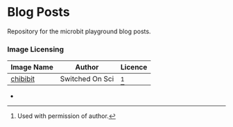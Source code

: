 # Blog Posts

Repository for the microbit playground blog posts.

### Image Licensing

| Image Name    |  Author           |   Licence     |
|---------------|-------------------|---------------|
| [chibibit]    |  Switched On Sci  |   [^1]        |



[chibibit]: https://www.switch-science.com/catalog/2778/

* [^1]: Used with permission of author.

